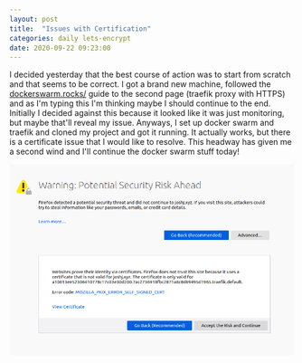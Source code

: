 ```yaml
---
layout: post
title:  "Issues with Certification"
categories: daily lets-encrypt
date: 2020-09-22 09:23:00
---
```


I decided yesterday that the best course of action was to start from scratch and that seems to be correct. I got a brand new machine, followed the [dockerswarm.rocks/](dockerswarm.rocks/) guide to the second page (traefik proxy with HTTPS) and as I'm typing this I'm thinking maybe I should continue to the end. Initially I decided against this because it looked like it was just monitoring, but maybe that'll reveal my issue. Anyways, I set up docker swarm and traefik and cloned my project and got it running. It actually works, but there is a certificate issue that I would like to resolve. This headway has given me a second wind and I'll continue the docker swarm stuff today!

![](/../assets/2020-09-22-09-27-37.png)